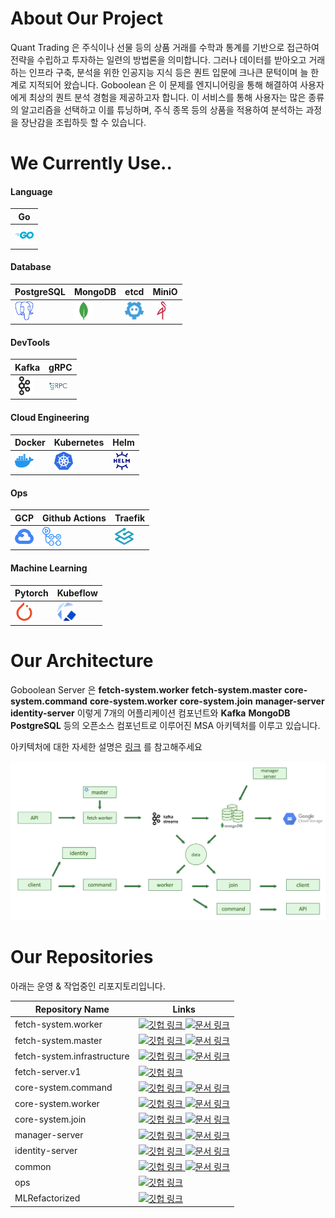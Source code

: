

# About Our Project

Quant Trading 은 주식이나 선물 등의 상품 거래를 수학과 통계를 기반으로 접근하여 전략을 수립하고 투자하는 일련의 방법론을 의미합니다. 그러나 데이터를 받아오고 거래하는 인프라 구축, 분석을 위한 인공지능 지식 등은 퀀트 입문에 크나큰 문턱이며 늘 한계로 지적되어 왔습니다. Goboolean 은 이 문제를 엔지니어링을 통해 해결하여 사용자에게 최상의 퀀트 분석 경험을 제공하고자 합니다. 이 서비스를 통해 사용자는 많은 종류의 알고리즘을 선택하고 이를 튜닝하며, 주식 종목 등의 상품을 적용하여 분석하는 과정을 장난감을 조립하듯 할 수 있습니다.



# We Currently Use..


#### Language

| Go |
| -- |
| <img src="https://raw.githubusercontent.com/Goboolean/.github/main/asset/icon/go.svg" alt="Go" width="30px"> |


#### Database

| PostgreSQL | MongoDB | etcd | MiniO |
| -----------| ------- | ---- | ----- |
| <img src="https://raw.githubusercontent.com/Goboolean/.github/main/asset/icon/postgresql.svg" width="30px"> | <img src="https://raw.githubusercontent.com/Goboolean/.github/main/asset/icon/mongodb.svg" width="30px"> | <img src="https://raw.githubusercontent.com/Goboolean/.github/main/asset/icon/etcd.svg" width="30px"> | <img src="https://raw.githubusercontent.com/Goboolean/.github/main/asset/icon/minio.svg" width="30px"> | 


#### DevTools
| Kafka | gRPC | 
| ----- | ---- |
| <img src="https://raw.githubusercontent.com/Goboolean/.github/main/asset/icon/apachekafka.svg" width="30px"> | <img src="https://raw.githubusercontent.com/Goboolean/.github/main/asset/icon/grpc.svg" width="30px"> |


#### Cloud Engineering
| Docker | Kubernetes | Helm |
| ------ | ---------- | ---  |
| <img src="https://raw.githubusercontent.com/Goboolean/.github/main/asset/icon/docker.svg" width="30px"> | <img src="https://raw.githubusercontent.com/Goboolean/.github/main/asset/icon/kubernetes.svg" width="30px"> | <img src="https://raw.githubusercontent.com/Goboolean/.github/main/asset/icon/helm.svg" width="30px"> |


#### Ops
| GCP | Github Actions | Traefik |
| --- | -------------- | ------- |
| <img src="https://raw.githubusercontent.com/Goboolean/.github/main/asset/icon/googlecloud.svg" width="30px"> | <img src="https://raw.githubusercontent.com/Goboolean/.github/main/asset/icon/githubactions.svg" width="30px"> | <img src="https://raw.githubusercontent.com/Goboolean/.github/main/asset/icon/traefikproxy.svg" width="30px"> |


#### Machine Learning
| Pytorch | Kubeflow |
| ------- | -------- |
| <img src="https://raw.githubusercontent.com/Goboolean/.github/main/asset/icon/pytorch.svg" width="30px"> | <img src="https://raw.githubusercontent.com/Goboolean/.github/main/asset/icon/kubeflow.svg" width="30px"> |




# Our Architecture


Goboolean Server 은 **fetch-system.worker** **fetch-system.master** **core-system.command** **core-system.worker** **core-system.join** **manager-server** **identity-server** 이렇게 7개의 어플리케이션 컴포넌트와 **Kafka** **MongoDB** **PostgreSQL** 등의 오픈소스 컴포넌트로 이루어진 MSA 아키텍처를 이루고 있습니다.

아키텍처에 대한 자세한 설명은 [링크](https://github.com/Goboolean/.github/docs/architecture/full-system) 를 참고해주세요


<img src="https://raw.githubusercontent.com/Goboolean/.github/main/asset/diagram/full-architecture.png" alt="full-diagram" > 


# Our Repositories


아래는 운영 & 작업중인 리포지토리입니다.

| Repository Name   | Links | 
| ------------------- | --- |
| fetch-system.worker | <a href="https://github.com/Goboolean/fetch-system.worker"> <img src="https://cdn-icons-png.flaticon.com/512/733/733609.png" alt="깃헙 링크" height="20"/> </a>  <a href="https://github.com/Goboolean/.github/tree/main/docs/repositories/fetch-system.worker"> <img src="https://cdn-icons-png.flaticon.com/512/2991/2991112.png" alt="문서 링크" width="20"/> </a> |
| fetch-system.master | <a href="https://github.com/Goboolean/fetch-system.master"> <img src="https://cdn-icons-png.flaticon.com/512/733/733609.png" alt="깃헙 링크" width="20"/> </a>  <a href="https://github.com/Goboolean/.github/tree/main/docs/repositories/fetch-system.master"> <img src="https://cdn-icons-png.flaticon.com/512/2991/2991112.png" alt="문서 링크" width="20"/> </a> |
| fetch-system.infrastructure | <a href="https://github.com/Goboolean/fetch-system.infrastructure"> <img src="https://cdn-icons-png.flaticon.com/512/733/733609.png" alt="깃헙 링크" width="20"/> </a> <a href="https://github.com/Goboolean/.github/tree/main/docs/repositories/fetch-system.infrastructure"> <img src="https://cdn-icons-png.flaticon.com/512/2991/2991112.png" alt="문서 링크" width="20"/> </a> |
| fetch-server.v1 | <a href="https://github.com/Goboolean/fetch-server.v1"> <img src="https://cdn-icons-png.flaticon.com/512/733/733609.png" alt="깃헙 링크" width="20"/> </a> |
| core-system.command | <a href="https://github.com/Goboolean/core-system.command"> <img src="https://cdn-icons-png.flaticon.com/512/733/733609.png" alt="깃헙 링크" width="20"/> </a>  <a href="https://github.com/Goboolean/.github/tree/main/docs/repositories/core-system.command"> <img src="https://cdn-icons-png.flaticon.com/512/2991/2991112.png" alt="문서 링크" width="20"/> </a> |
| core-system.worker  | <a href="https://github.com/Goboolean/core-system.worker"> <img src="https://cdn-icons-png.flaticon.com/512/733/733609.png" alt="깃헙 링크" width="20"/> </a>  <a href="https://github.com/Goboolean/.github/tree/main/docs/repositories/core-system.worker"> <img src="https://cdn-icons-png.flaticon.com/512/2991/2991112.png" alt="문서 링크" width="20"/> </a> |
| core-system.join    | <a href="https://github.com/Goboolean/core-system.worker"> <img src="https://cdn-icons-png.flaticon.com/512/733/733609.png" alt="깃헙 링크" width="20"/> </a>  <a href="https://github.com/Goboolean/.github/tree/main/docs/repositories/core-system.join"> <img src="https://cdn-icons-png.flaticon.com/512/2991/2991112.png" alt="문서 링크" width="20"/> </a> |
| manager-server  | <a href="https://github.com/Goboolean/manager-server"> <img src="https://cdn-icons-png.flaticon.com/512/733/733609.png" alt="깃헙 링크" width="20"/> </a>  <a href="https://github.com/Goboolean/.github/tree/main/docs/repositories/manager-server"> <img src="https://cdn-icons-png.flaticon.com/512/2991/2991112.png" alt="문서 링크" width="20"/> </a> |
| identity-server | <a href="https://github.com/Goboolean/identity-server"> <img src="https://cdn-icons-png.flaticon.com/512/733/733609.png" alt="깃헙 링크" width="20"/> </a>  <a href="https://github.com/Goboolean/.github/tree/main/docs/repositories/identity-server"> <img src="https://cdn-icons-png.flaticon.com/512/2991/2991112.png" alt="문서 링크" width="20"/> </a> |
| common | <a href="https://github.com/Goboolean/common"> <img src="https://cdn-icons-png.flaticon.com/512/733/733609.png" alt="깃헙 링크" width="20"/> </a>  <a href="https://github.com/Goboolean/.github/tree/main/docs/repositories/common"> <img src="https://cdn-icons-png.flaticon.com/512/2991/2991112.png" alt="문서 링크" width="20"/> </a> |
| ops    | <a href="https://github.com/Goboolean/ops"> <img src="https://cdn-icons-png.flaticon.com/512/733/733609.png" alt="깃헙 링크" width="20"/> </a>  |
| MLRefactorized | <a href="https://github.com/Goboolean/MLRefactorized"> <img src="https://cdn-icons-png.flaticon.com/512/733/733609.png" alt="깃헙 링크" width="20"/> </a> |


